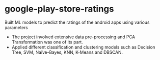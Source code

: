 # google-play-store-ratings
Built ML models to predict the ratings of the android apps using various parameters 
<ul>
  <li>The project involved extensive data pre-processing and PCA Transformation was one of its part.</li>
  <li>Applied different classification and clustering models such as Decision Tree, SVM, Naïve-Bayes, KNN, K-Means and DBSCAN.</li>
</ul>
